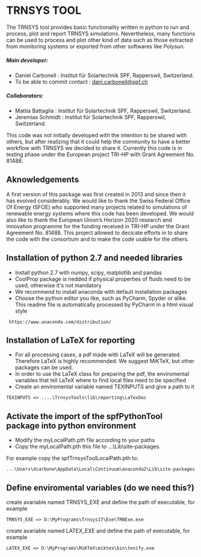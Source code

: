 
# TRNSYS TOOL 
 
The TRNSYS tool provides basic functionality written in python to run and process, plot and report TRNSYS simulations.
Nevertheless, many functions can be used to process and plot other kind of data such as those extracted from monitoring systems
or exported from other softwares like Polysun.

##### Main developer: 
- Daniel Carbonell : Institut für Solartechnik SPF, Rapperswil, Switzerland.
- To be able to commit contact : dani.carbonell@spf.ch
##### Collaborators:
- Mattia Battaglia : Institut für Solartechnik SPF, Rapperswil, Switzerland.
- Jeremias Schmidli : Institut für Solartechnik SPF, Rapperswil, Switzerland.

This code was not initially developed with the intention to be shared with others, 
but after realizing that it could help the community to have a better workflow with TRNSYS 
we decided to share it. Currently this code is in testing phase under the European project 
TRI-HP with Grant Agreement No. 81488. 
 
## Aknowledgements
 
A first version of this package was first created in 2013 and since then it has evolved considerably. 
We would like to thank the Swiss Federal Office Of Energy (SFOE) 
who supported many projects related to simulations of renewable energy systems where this code has been developed. We would also like to thank the European Union’s Horizon 2020 research and innovation programme
for the funding received in TRI-HP under the Grant Agreement No.  81488. This project allowed to decicate 
efforts in to share the code with the consortium and to make the code usable for the others.  

  
## Installation of python 2.7 and needed libraries

- Install python 2.7 with numpy, scipy, matplotlib and pandas
- CoolProp package is nedded if physical properties of fluids need to be used, otherwise it's not mandatory
- We recommend to install anaconda with default installation packages
- Choose the python editor you like, such as PyCharm, Spyder or alike. This readme file is automatically processed by PyCharm
in a html visual style   

```
 https://www.anaconda.com/distribution/
```

## Installation of LaTeX for reporting
- For all processing cases, a pdf made with LaTeX will be generated.
Therefore LaTeX is highly recommended. We suggest MiKTeX, but other packages can be used.
- In order to use the LaTeX class for preparing the pdf, the enviromental variables 
  that tell LaTeX where to find local files need to  be specified
- Create an enviromental variable named TEXINPUTS and give a path to it 

```
TEXINPUTS => ....\TrnsysTools\lib\reporting\LaTexDoc
```
 
## Activate the import of the spfPythonTool package into python environment


- Modify the myLocalPath.pth file according to your paths 
- Copy the myLocalPath.pth this file to ...\Lib\site-packages. 

For example copy the spfTrnsysToolLocalPath.pth to: 
```
...\Users\dcarbone\AppData\Local\Continuum\anaconda2\Lib\site-packages
```

## Define enviromental variables (do we need this?)

create avariable named TRNSYS_EXE and define the path of executable, for example

```
TRNSYS_EXE => D:\MyPrograms\Trnsys17\Exe\TRNExe.exe
```
create avariable named LATEX_EXE and define the path of executable, for example

``` 
LATEX_EXE => D:\MyPrograms\MiKTeX\miktex\bin\texify.exe
```



